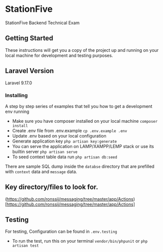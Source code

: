 # StationFive
StationFive Backend Technical Exam

## Getting Started
These instructions will get you a copy of the project up and running on your local machine for development and testing purposes.

## Laravel Version
Laravel 9.17.0

### Installing
A step by step series of examples that tell you how to get a development env running

* Make sure you have composer installed on your local machine `composer install`
* Create .env file from .env.example `cp .env.example .env`
* Update .env based on your local configuration
* Generate application key `php artisan key:generate`
* You can serve the application on LAMP/XAMPP/LEMP stack or use its builtin server `php artisan serve`
* To seed context table data run `php artisan db:seed`

There are sample SQL dump inside the `databse` directory that are prefilled with `context` data and `message` data.

## Key directory/files to look for.
(https://github.com/ronssij/messaging/tree/master/app/Actions)[https://github.com/ronssij/messaging/tree/master/app/Actions]

## Testing
For testing, Configuration can be found in `.env.testing`
* To run the test, run this on your terminal `vendor/bin/phpunit` or `php artisan test`
